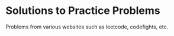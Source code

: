 # Solutions to Practice Problems

Problems from various websites such as leetcode, codefights, etc.
